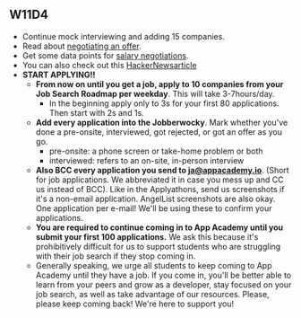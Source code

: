 ## W11D4
* Continue mock interviewing and adding 15 companies.
* Read about [negotiating an offer][offer-negotiation].
* Get some data points for [salary negotiations][salary-data].
* You can also check out this [HackerNewsarticle][hn-negotiation-article]
* **START APPLYING!!**
  * **From now on until you get a job, apply to 10 companies from your Job Search Roadmap per weekday**.  This will take 3-7hours/day.
    * In the beginning apply only to 3s for your first 80 applications. Then start with 2s and 1s.
  * **Add every application into the Jobberwocky**. Mark whether you've done a pre-onsite, interviewed, got rejected, or got an offer as you go.
    * pre-onsite: a phone screen or take-home problem or both
    * interviewed: refers to an on-site, in-person interview
  * **Also BCC every application you send to ja@appacademy.io**. (Short for job applications. We abbreviated it in case you mess up and CC us instead of BCC). Like in the Applyathons, send us screenshots if it's a non-email application. AngelList screenshots are also okay. One application per e-mail! We'll be using these to confirm your applications.
  * **You are required to continue coming in to App Academy until you submit your first 100 applications.** We ask this because it's prohibitively difficult for us to support students who are struggling with their job search if they stop coming in.
  * Generally speaking, we urge all students to keep coming to App Academy until they have a job. If you come in, you'll be better able to learn from your peers and grow as a developer, stay focused on your job search, as well as take advantage of our resources. Please, please keep coming back! We're here to support you!

[job-search-etiquette]: ../self-presentation/job_search_etiquette.md
[typical-interview]: ../interview-prep/typical_interview.md
[good-questions]: ../self-presentation/good_questions.md
[text-only]: ../self-presentation/text-resume.md
[hackreactor-article]: http://venturebeat.com/2013/08/28/the-developers-guide-to-interviewing/?utm_source=feedburner&utm_medium=feed&utm_campaign=Feed%3A+Venturebeat+(VentureBeat)



[offer-negotiation]: ../negotiating/email-negotiations.md
[salary-data]: ../negotiating/salary-data.md
[hn-negotiation-article]: https://news.ycombinator.com/item?id=3289750
